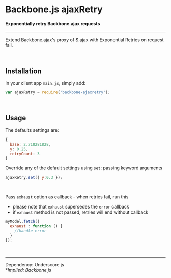 # Backbone.js ajaxRetry

#### Exponentially retry Backbone.ajax requests

---

Extend Backbone.ajax's proxy of $.ajax with Exponential Retries on request fail.

&nbsp;

## Installation

In your client app `main.js`, simply add:

  ```javascript
var ajaxRetry = require('backbone-ajaxretry');
```

&nbsp;

## Usage
The defaults settings are:

```javascript
{
  base: 2.718281828,
  y: 0.25,
  retryCount: 3
}
```

Override any of the default settings using `set`: passing keyword arguments

```javascript
ajaxRetry.set({ y:0.3 });
```
&nbsp;

Pass `exhaust` option as callback - when retries fail, run this 

  * please note that `exhaust` supersedes the `error` callback
  * if `exhaust` method is not passed, retries will end without callback

```javascript
myModel.fetch({
  exhaust : function () {
    //handle error
  }
});
```

&nbsp;

---

Dependency: Underscore.js<br>
*<em>Implied: Backbone.js<em>
